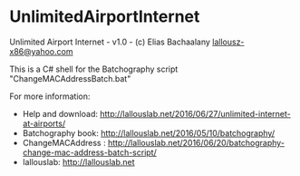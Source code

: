 # UnlimitedAirportInternet

Unlimited Airport Internet - v1.0 - (c) Elias Bachaalany <lallousz-x86@yahoo.com>

This is a C# shell for the Batchography script "ChangeMACAddressBatch.bat"

For more information:

- Help and download: http://lallouslab.net/2016/06/27/unlimited-internet-at-airports/
- Batchography book: http://lallouslab.net/2016/05/10/batchography/
- ChangeMACAddress : http://lallouslab.net/2016/06/20/batchography-change-mac-address-batch-script/
- lallouslab:        http://lallouslab.net
